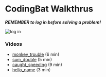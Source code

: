 # CodingBat Walkthrus

***REMEMBER to log in before solving a problem!***

![log in](https://user-images.githubusercontent.com/7727226/80993843-cb025900-8e09-11ea-9f34-b8d1a8f25df0.png)

### Videos
- [monkey_trouble](http://youtu.be/vsXJeu6nnI0) (6 min)
- [sum_double](http://youtu.be/r8kHWr0BSBI) (5 min)
- [caught_speeding](https://youtu.be/uIzjEw3ACnM) (9 min)
- [hello_name](http://youtu.be/pYvbB30NyF0?hd=1) (3 min)
